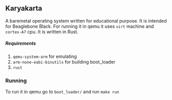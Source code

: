 ## Karyakarta

A baremetal operating system written for educational purpose. It is intended for Beaglebone Black.
For running it in qemu it uses `virt` machine and `cortex-A7` cpu.
It is written in Rust.

##### Requirements 
1. `qemu-system-arm` for emulating
2. `arm-none-eabi-binutils` for building boot_loader
3. `rust`

### Running
To run it in qemu go to `boot_loader/` and run `make run`

